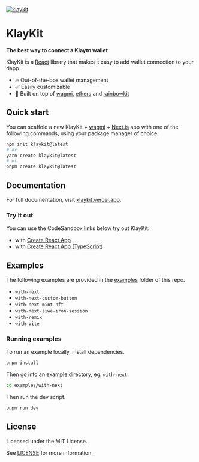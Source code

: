 <a href="https://klaykit.vercel.app/">
  <img alt="klaykit" src="https://klaykit.vercel.app/_next/image?url=%2Fbanner.png&w=3840&q=75" />
</a>

# KlayKit

**The best way to connect a Klaytn wallet**

KlayKit is a [React](https://reactjs.org/) library that makes it easy to add wallet connection to your dapp.

- 🔥 Out-of-the-box wallet management
- ✅ Easily customizable
- 🦄 Built on top of [wagmi](https://github.com/tmm/wagmi), [ethers](https://docs.ethers.io) and [rainbowkit](https://github.com/rainbow-me/rainbowkit)

## Quick start

You can scaffold a new KlayKit + [wagmi](https://wagmi.sh) + [Next.js](https://nextjs.org) app with one of the following commands, using your package manager of choice:

```bash
npm init klaykit@latest
# or
yarn create klaykit@latest
# or
pnpm create klaykit@latest
```

## Documentation

For full documentation, visit [klaykit.vercel.app](https://klaykit.vercel.app/).

### Try it out

You can use the CodeSandbox links below try out KlayKit:

- with [Create React App](https://codesandbox.io/s/klaykit-create-react-app-2r27tu)
- with [Create React App (TypeScript)](https://codesandbox.io/s/klaykit-create-typescript-app-f8cgph)

## Examples

The following examples are provided in the [examples](./examples/) folder of this repo.

- `with-next`
- `with-next-custom-button`
- `with-next-mint-nft`
- `with-next-siwe-iron-session`
- `with-remix`
- `with-vite`

### Running examples

To run an example locally, install dependencies.

```bash
pnpm install
```

Then go into an example directory, eg: `with-next`.

```bash
cd examples/with-next
```

Then run the dev script.

```bash
pnpm run dev
```

## License

Licensed under the MIT License.

See [LICENSE](./LICENSE) for more information.
